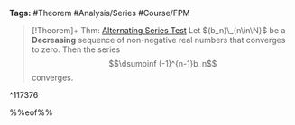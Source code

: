 ---
---

**Tags:** #Theorem #Analysis/Series #Course/FPM

 > 
 > \[!Theorem\]+ Thm: [Alternating Series Test](Alternating%20Series%20Test.md)
 > Let $(b_n)\_{n\in\N}$ be a **Decreasing** sequence of non-negative real numbers that converges to zero. Then the series
 > $$\dsumoinf (-1)^{n-1}b_n$$
 > converges.

^117376

%%eof%%